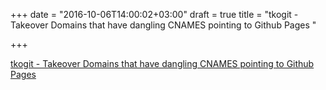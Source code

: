 +++
date = "2016-10-06T14:00:02+03:00"
draft = true
title = "tkogit - Takeover Domains that have dangling CNAMES pointing to Github Pages "

+++

<p><a href="https://t.co/uwETbcdF2j">tkogit - Takeover Domains that have dangling CNAMES pointing to Github Pages </a></p>
